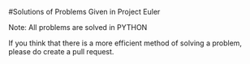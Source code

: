 #Solutions of Problems Given in Project Euler

Note: All problems are solved in PYTHON

If you think that there is a more efficient method of solving a problem, please do create a pull request.
